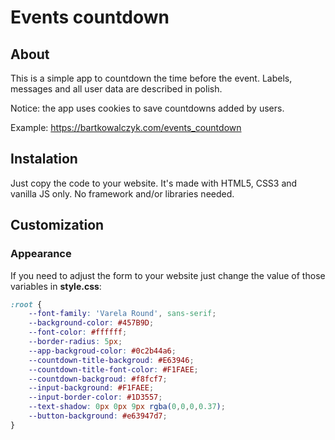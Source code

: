 # Events countdown

## About

This is a simple app to countdown the time before the event.
Labels, messages and all user data are described in polish.

Notice: the app uses cookies to save countdowns added by users.

Example: https://bartkowalczyk.com/events_countdown

## Instalation

Just copy the code to your website.
It's made with HTML5, CSS3 and vanilla JS only.
No framework and/or libraries needed.

## Customization

### Appearance

If you need to adjust the form to your website just change the value of those variables in **style.css**:

```CSS
:root {
    --font-family: 'Varela Round', sans-serif;
    --background-color: #457B9D;
    --font-color: #ffffff;
    --border-radius: 5px;
    --app-backgroud-color: #0c2b44a6;
    --countdown-title-backgroud: #E63946;
    --countdown-title-font-color: #F1FAEE;
    --countdown-backgroud: #f8fcf7;
    --input-background: #F1FAEE;
    --input-border-color: #1D3557;
    --text-shadow: 0px 0px 9px rgba(0,0,0,0.37);
    --button-background: #e63947d7;
}
```
